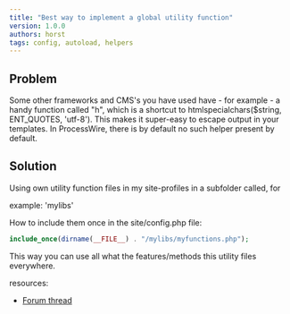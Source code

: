 ```yaml
---
title: "Best way to implement a global utility function"
version: 1.0.0
authors: horst
tags: config, autoload, helpers
---
```


## Problem

Some other frameworks and CMS's you have used have - for example - a handy function called "h", which is a shortcut to htmlspecialchars($string, ENT_QUOTES, 'utf-8'). This makes it super-easy to escape output in your templates. In ProcessWire, there is by default no such helper present by default.

## Solution

Using own utility function files in my site-profiles in a subfolder called, for

example: 'mylibs'

How to include them once in the site/config.php file:

```php
include_once(dirname(__FILE__) . "/mylibs/myfunctions.php");
```

This way you can use all what the features/methods this utility files everywhere.

resources:

-   [Forum thread](https://processwire.com/talk/topic/7573-best-way-to-implement-a-global-utility-function/#entry73157)
